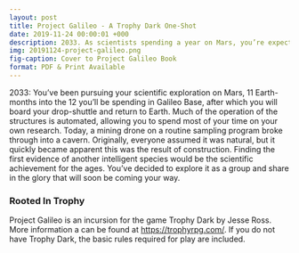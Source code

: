 ```yaml
---
layout: post
title: Project Galileo - A Trophy Dark One-Shot
date: 2019-11-24 00:00:01 +000
description: 2033. As scientists spending a year on Mars, you’re expecting to make discoveries. And you might have just made the most important discovery in human history. A Trophy Dark One-Shot.
img: 20191124-project-galileo.png
fig-caption: Cover to Project Galileo Book
format: PDF & Print Available
---
```

2033: You’ve been pursuing your scientific exploration on Mars, 11 Earth-months into the 12 you’ll be spending in Galileo Base, after which you will board your drop-shuttle and return to Earth. Much of the operation of the structures is automated, allowing you to spend most of your time on your own research. Today, a mining drone on a routine sampling program broke through into a cavern. Originally, everyone assumed it was natural, but it quickly became apparent this was the result of construction. Finding the first evidence of another intelligent species would be the scientific achievement for the ages. You’ve decided to explore it as a group and share in the glory that will soon be coming your way.

### Rooted In Trophy

Project Galileo is an incursion for the game Trophy Dark by Jesse Ross. More information a can be found at https://trophyrpg.com/. If you do not have Trophy Dark, the basic rules required for play are included.
